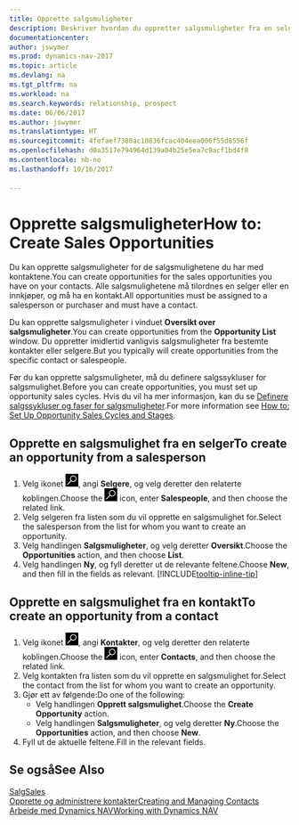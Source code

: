 ```yaml
---
title: Opprette salgsmuligheter
description: Beskriver hvordan du oppretter salgsmuligheter fra en selger eller kontakt i Dynamics NAV.
documentationcenter: 
author: jswymer
ms.prod: dynamics-nav-2017
ms.topic: article
ms.devlang: na
ms.tgt_pltfrm: na
ms.workload: na
ms.search.keywords: relationship, prospect
ms.date: 06/06/2017
ms.author: jswymer
ms.translationtype: HT
ms.sourcegitcommit: 4fefaef7380ac10836fcac404eea006f55d8556f
ms.openlocfilehash: d0a3517e794964d139a04b25e5ea7c9acf1bd4f8
ms.contentlocale: nb-no
ms.lasthandoff: 10/16/2017

---
```

# <a name="how-to-create-sales-opportunities"></a><span data-ttu-id="93ef9-103">Opprette salgsmuligheter</span><span class="sxs-lookup"><span data-stu-id="93ef9-103">How to: Create Sales Opportunities</span></span>
<span data-ttu-id="93ef9-104">Du kan opprette salgsmuligheter for de salgsmulighetene du har med kontaktene.</span><span class="sxs-lookup"><span data-stu-id="93ef9-104">You can create opportunities for the sales opportunities you have on your contacts.</span></span> <span data-ttu-id="93ef9-105">Alle salgsmulighetene må tilordnes en selger eller en innkjøper, og må ha en kontakt.</span><span class="sxs-lookup"><span data-stu-id="93ef9-105">All opportunities must be assigned to a salesperson or purchaser and must have a contact.</span></span>

<span data-ttu-id="93ef9-106">Du kan opprette salgsmuligheter i vinduet **Oversikt over salgsmuligheter**.</span><span class="sxs-lookup"><span data-stu-id="93ef9-106">You can create opportunities from the **Opportunity List** window.</span></span> <span data-ttu-id="93ef9-107">Du oppretter imidlertid vanligvis salgsmuligheter fra bestemte kontakter eller selgere.</span><span class="sxs-lookup"><span data-stu-id="93ef9-107">But you typically will create opportunities from the specific contact or salespeople.</span></span>

<span data-ttu-id="93ef9-108">Før du kan opprette salgsmuligheter, må du definere salgssykluser for salgsmulighet.</span><span class="sxs-lookup"><span data-stu-id="93ef9-108">Before you can create opportunities, you must set up opportunity sales cycles.</span></span> <span data-ttu-id="93ef9-109">Hvis du vil ha mer informasjon, kan du se [Definere salgssykluser og faser for salgsmuligheter](marketing-how-setup-opportunity-sales-cycles-stages.md).</span><span class="sxs-lookup"><span data-stu-id="93ef9-109">For more information see [How to: Set Up Opportunity Sales Cycles and Stages](marketing-how-setup-opportunity-sales-cycles-stages.md).</span></span>

## <a name="to-create-an-opportunity-from-a-salesperson"></a><span data-ttu-id="93ef9-110">Opprette en salgsmulighet fra en selger</span><span class="sxs-lookup"><span data-stu-id="93ef9-110">To create an opportunity from a salesperson</span></span>
1. <span data-ttu-id="93ef9-111">Velg ikonet ![Søk etter side eller rapport](media/ui-search/search_small.png "Søk etter side eller rapport"), angi **Selgere**, og velg deretter den relaterte koblingen.</span><span class="sxs-lookup"><span data-stu-id="93ef9-111">Choose the ![Search for Page or Report](media/ui-search/search_small.png "Search for Page or Report icon") icon, enter **Salespeople**, and then choose the related link.</span></span>
2. <span data-ttu-id="93ef9-112">Velg selgeren fra listen som du vil opprette en salgsmulighet for.</span><span class="sxs-lookup"><span data-stu-id="93ef9-112">Select the salesperson from the list for whom you want to create an opportunity.</span></span>
3. <span data-ttu-id="93ef9-113">Velg handlingen **Salgsmuligheter**, og velg deretter **Oversikt**.</span><span class="sxs-lookup"><span data-stu-id="93ef9-113">Choose the **Opportunities** action, and then choose **List**.</span></span>
4. <span data-ttu-id="93ef9-114">Velg handlingen **Ny**, og fyll deretter ut de relevante feltene.</span><span class="sxs-lookup"><span data-stu-id="93ef9-114">Choose **New**, and then fill in the fields as relevant.</span></span> [!INCLUDE[tooltip-inline-tip](includes/tooltip-inline-tip_md.md)]  



## <a name="to-create-an-opportunity-from-a-contact"></a><span data-ttu-id="93ef9-115">Opprette en salgsmulighet fra en kontakt</span><span class="sxs-lookup"><span data-stu-id="93ef9-115">To create an opportunity from a contact</span></span>
1. <span data-ttu-id="93ef9-116">Velg ikonet ![Søk etter side eller rapport](media/ui-search/search_small.png "Søk etter side eller rapport"), angi **Kontakter**, og velg deretter den relaterte koblingen.</span><span class="sxs-lookup"><span data-stu-id="93ef9-116">Choose the ![Search for Page or Report](media/ui-search/search_small.png "Search for Page or Report icon") icon, enter **Contacts**, and then choose the related link.</span></span>
2. <span data-ttu-id="93ef9-117">Velg kontakten fra listen som du vil opprette en salgsmulighet for.</span><span class="sxs-lookup"><span data-stu-id="93ef9-117">Select the contact from the list for whom you want to create an opportunity.</span></span>
3. <span data-ttu-id="93ef9-118">Gjør ett av følgende:</span><span class="sxs-lookup"><span data-stu-id="93ef9-118">Do one of the following:</span></span>
   * <span data-ttu-id="93ef9-119">Velg handlingen **Opprett salgsmulighet**.</span><span class="sxs-lookup"><span data-stu-id="93ef9-119">Choose the **Create Opportunity** action.</span></span>
   * <span data-ttu-id="93ef9-120">Velg handlingen **Salgsmuligheter**, og velg deretter **Ny**.</span><span class="sxs-lookup"><span data-stu-id="93ef9-120">Choose the  **Opportunities** action, and then choose **New**.</span></span>
4. <span data-ttu-id="93ef9-121">Fyll ut de aktuelle feltene.</span><span class="sxs-lookup"><span data-stu-id="93ef9-121">Fill in the relevant fields.</span></span>

## <a name="see-also"></a><span data-ttu-id="93ef9-122">Se også</span><span class="sxs-lookup"><span data-stu-id="93ef9-122">See Also</span></span>
[<span data-ttu-id="93ef9-123">Salg</span><span class="sxs-lookup"><span data-stu-id="93ef9-123">Sales</span></span>](sales-manage-sales.md)  
[<span data-ttu-id="93ef9-124">Opprette og administrere kontakter</span><span class="sxs-lookup"><span data-stu-id="93ef9-124">Creating and Managing Contacts</span></span>](marketing-contacts.md)  
[<span data-ttu-id="93ef9-125">Arbeide med Dynamics NAV</span><span class="sxs-lookup"><span data-stu-id="93ef9-125">Working with Dynamics NAV</span></span>](ui-work-product.md)

